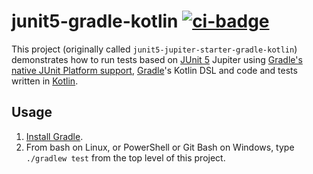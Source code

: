 # junit5-gradle-kotlin [![ci-badge]][ci-travis]

This project (originally called `junit5-jupiter-starter-gradle-kotlin`) demonstrates how to run tests based on [JUnit 5] Jupiter using [Gradle's native JUnit Platform support], [Gradle]'s Kotlin DSL and code and tests written in [Kotlin].

## Usage
1. [Install Gradle].
2. From bash on Linux, or PowerShell or Git Bash on Windows, type `./gradlew test` from the top level of this project.

[ci-badge]: https://travis-ci.org/dksmiffs/junit5-gradle-kotlin.svg "Travis CI build status"
[ci-travis]: https://travis-ci.org/dksmiffs/junit5-gradle-kotlin
[JUnit 5]: https://junit.org/junit5/
[Gradle's native JUnit Platform support]: https://docs.gradle.org/current/userguide/java_testing.html#using_junit5
[Gradle]: https://gradle.org/
[Kotlin]: https://kotlinlang.org/
[Install Gradle]: https://docs.gradle.org/current/userguide/installation.html

